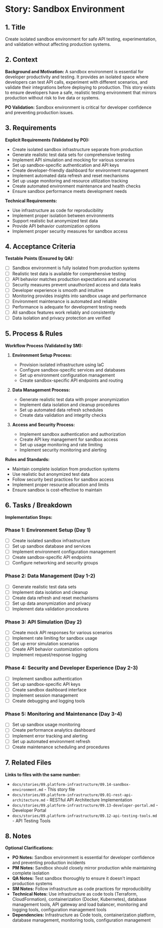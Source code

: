 # Story: Sandbox Environment

## 1. Title
Create isolated sandbox environment for safe API testing, experimentation, and validation without affecting production systems.

## 2. Context
**Background and Motivation:**
A sandbox environment is essential for developer productivity and testing. It provides an isolated space where developers can test API calls, experiment with different scenarios, and validate their integrations before deploying to production. This story exists to ensure developers have a safe, realistic testing environment that mirrors production without risk to live data or systems.

**PO Validation:** Sandbox environment is critical for developer confidence and preventing production issues.

## 3. Requirements
**Explicit Requirements (Validated by PO):**
- Create isolated sandbox infrastructure separate from production
- Generate realistic test data sets for comprehensive testing
- Implement API simulation and mocking for various scenarios
- Set up sandbox-specific authentication and API keys
- Create developer-friendly dashboard for environment management
- Implement automated data refresh and reset mechanisms
- Set up usage monitoring and resource utilization tracking
- Create automated environment maintenance and health checks
- Ensure sandbox performance meets development needs

**Technical Requirements:**
- Use infrastructure as code for reproducibility
- Implement proper isolation between environments
- Support realistic but anonymized test data
- Provide API behavior customization options
- Implement proper security measures for sandbox access

## 4. Acceptance Criteria
**Testable Points (Ensured by QA):**
- [ ] Sandbox environment is fully isolated from production systems
- [ ] Realistic test data is available for comprehensive testing
- [ ] API behavior matches production expectations and scenarios
- [ ] Security measures prevent unauthorized access and data leaks
- [ ] Developer experience is smooth and intuitive
- [ ] Monitoring provides insights into sandbox usage and performance
- [ ] Environment maintenance is automated and reliable
- [ ] Performance is adequate for development testing needs
- [ ] All sandbox features work reliably and consistently
- [ ] Data isolation and privacy protection are verified

## 5. Process & Rules
**Workflow Process (Validated by SM):**
1. **Environment Setup Process:**
   - Provision isolated infrastructure using IaC
   - Configure sandbox-specific services and databases
   - Set up environment configuration management
   - Create sandbox-specific API endpoints and routing

2. **Data Management Process:**
   - Generate realistic test data with proper anonymization
   - Implement data isolation and cleanup procedures
   - Set up automated data refresh schedules
   - Create data validation and integrity checks

3. **Access and Security Process:**
   - Implement sandbox authentication and authorization
   - Create API key management for sandbox access
   - Set up usage monitoring and rate limiting
   - Implement security monitoring and alerting

**Rules and Standards:**
- Maintain complete isolation from production systems
- Use realistic but anonymized test data
- Follow security best practices for sandbox access
- Implement proper resource allocation and limits
- Ensure sandbox is cost-effective to maintain

## 6. Tasks / Breakdown
**Implementation Steps:**

### Phase 1: Environment Setup (Day 1)
- [ ] Create isolated sandbox infrastructure
- [ ] Set up sandbox database and services
- [ ] Implement environment configuration management
- [ ] Create sandbox-specific API endpoints
- [ ] Configure networking and security groups

### Phase 2: Data Management (Day 1-2)
- [ ] Generate realistic test data sets
- [ ] Implement data isolation and cleanup
- [ ] Create data refresh and reset mechanisms
- [ ] Set up data anonymization and privacy
- [ ] Implement data validation procedures

### Phase 3: API Simulation (Day 2)
- [ ] Create mock API responses for various scenarios
- [ ] Implement rate limiting for sandbox usage
- [ ] Set up error simulation scenarios
- [ ] Create API behavior customization options
- [ ] Implement request/response logging

### Phase 4: Security and Developer Experience (Day 2-3)
- [ ] Implement sandbox authentication
- [ ] Set up sandbox-specific API keys
- [ ] Create sandbox dashboard interface
- [ ] Implement session management
- [ ] Create debugging and logging tools

### Phase 5: Monitoring and Maintenance (Day 3-4)
- [ ] Set up sandbox usage monitoring
- [ ] Create performance analytics dashboard
- [ ] Implement error tracking and alerting
- [ ] Set up automated environment refresh
- [ ] Create maintenance scheduling and procedures

## 7. Related Files
**Links to files with the same number:**
- `docs/stories/09.platform-infrastructure/09.14-sandbox-environment.md` - This story file
- `docs/stories/09.platform-infrastructure/09.01-rest-api-architecture.md` - RESTful API Architecture Implementation
- `docs/stories/09.platform-infrastructure/09.13-developer-portal.md` - Developer Portal
- `docs/stories/09.platform-infrastructure/09.12-api-testing-tools.md` - API Testing Tools

## 8. Notes
**Optional Clarifications:**
- **PO Notes:** Sandbox environment is essential for developer confidence and preventing production incidents
- **PM Notes:** Sandbox should closely mirror production while maintaining complete isolation
- **QA Notes:** Test sandbox thoroughly to ensure it doesn't impact production systems
- **SM Notes:** Follow infrastructure as code practices for reproducibility
- **Technical Notes:** Use infrastructure as code tools (Terraform, CloudFormation), containerization (Docker, Kubernetes), database management tools, API gateway and load balancer, monitoring and logging tools, configuration management tools
- **Dependencies:** Infrastructure as Code tools, containerization platform, database management, monitoring tools, configuration management